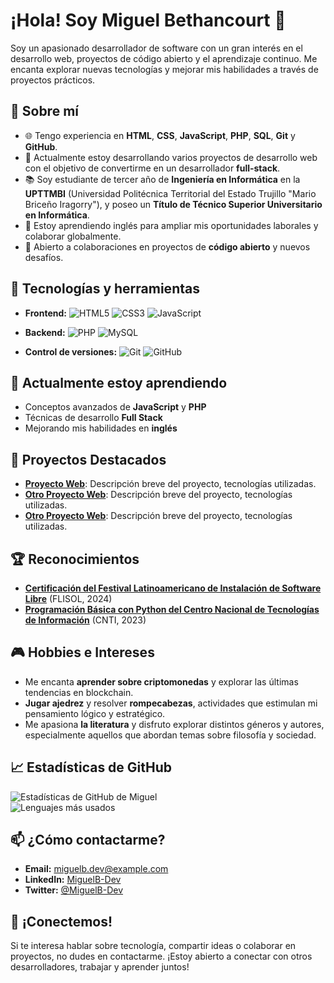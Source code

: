 # ¡Hola! Soy Miguel Bethancourt 👋

Soy un apasionado desarrollador de software con un gran interés en el desarrollo web, proyectos de código abierto y el aprendizaje continuo. Me encanta explorar nuevas tecnologías y mejorar mis habilidades a través de proyectos prácticos.

## 🚀 Sobre mí

- 🌐 Tengo experiencia en **HTML**, **CSS**, **JavaScript**, **PHP**, **SQL**, **Git** y **GitHub**.
- 💼 Actualmente estoy desarrollando varios proyectos de desarrollo web con el objetivo de convertirme en un desarrollador **full-stack**.
- 📚 Soy estudiante de tercer año de **Ingeniería en Informática** en la **UPTTMBI** (Universidad Politécnica Territorial del Estado Trujillo "Mario Briceño Iragorry"), y poseo un **Título de Técnico Superior Universitario en Informática**.
- 💬 Estoy aprendiendo inglés para ampliar mis oportunidades laborales y colaborar globalmente.
- 🤝 Abierto a colaboraciones en proyectos de **código abierto** y nuevos desafíos.

## 🔧 Tecnologías y herramientas

- **Frontend:** 
  ![HTML5](https://img.shields.io/badge/HTML5-%23E34F26.svg?style=flat&logo=html5&logoColor=white) 
  ![CSS3](https://img.shields.io/badge/CSS3-%231572B6.svg?style=flat&logo=css3&logoColor=white) 
  ![JavaScript](https://img.shields.io/badge/JavaScript-%23F7DF1E.svg?style=flat&logo=javascript&logoColor=black)

- **Backend:** 
  ![PHP](https://img.shields.io/badge/PHP-%23777BB4.svg?style=flat&logo=php&logoColor=white) 
  ![MySQL](https://img.shields.io/badge/MySQL-%234479A1.svg?style=flat&logo=mysql&logoColor=white)

- **Control de versiones:** 
  ![Git](https://img.shields.io/badge/Git-%23F14C28.svg?style=flat&logo=git&logoColor=white) 
  ![GitHub](https://img.shields.io/badge/GitHub-%23121011.svg?style=flat&logo=github&logoColor=white)

## 🌱 Actualmente estoy aprendiendo

- Conceptos avanzados de **JavaScript** y **PHP**
- Técnicas de desarrollo **Full Stack**
- Mejorando mis habilidades en **inglés**

## 🚀 Proyectos Destacados

- **[Proyecto Web](enlace-a-tu-proyecto)**: Descripción breve del proyecto, tecnologías utilizadas.
- **[Otro Proyecto Web](enlace-a-tu-proyecto)**: Descripción breve del proyecto, tecnologías utilizadas.
- **[Otro Proyecto Web](enlace-a-tu-proyecto)**: Descripción breve del proyecto, tecnologías utilizadas.

## 🏆 Reconocimientos

- **[Certificación del Festival Latinoamericano de Instalación de Software Libre](enlace-al-certificado)** (FLISOL, 2024)
- **[Programación Básica con Python del Centro Nacional de Tecnologías de Información](enlace-al-premio)** (CNTI, 2023)

## 🎮 Hobbies e Intereses

- Me encanta **aprender sobre criptomonedas** y explorar las últimas tendencias en blockchain.
- **Jugar ajedrez** y resolver **rompecabezas**, actividades que estimulan mi pensamiento lógico y estratégico.
- Me apasiona **la literatura** y disfruto explorar distintos géneros y autores, especialmente aquellos que abordan temas sobre filosofía y sociedad.

## 📈 Estadísticas de GitHub

![Estadísticas de GitHub de Miguel](https://github-readme-stats.vercel.app/api?username=MiguelB-Dev&show_icons=true&theme=radical)  
![Lenguajes más usados](https://github-readme-stats.vercel.app/api/top-langs/?username=MiguelB-Dev&layout=compact&theme=radical)

## 📫 ¿Cómo contactarme?

- **Email:** miguelb.dev@example.com
- **LinkedIn:** [MiguelB-Dev](https://www.linkedin.com/in/MiguelB-Dev)
- **Twitter:** [@MiguelB-Dev](https://twitter.com/MiguelB-Dev)

## 💬 ¡Conectemos!

Si te interesa hablar sobre tecnología, compartir ideas o colaborar en proyectos, no dudes en contactarme. ¡Estoy abierto a conectar con otros desarrolladores, trabajar y aprender juntos!
